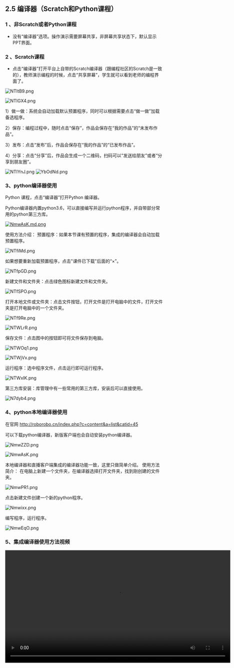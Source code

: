 ## 2.5 编译器（Scratch和Python课程）

### 1 、非Scratch或者Python课程
* 没有“编译器”选项。操作演示需要屏幕共享，非屏幕共享状态下，默认显示PPT界面。

### 2 、Scratch课程
* 点击“编译器”打开平台上自带的Scratch编译器（跟编程社区的Scratch是一致的），教师演示编程的时候，点击“共享屏幕”，学生就可以看到老师的编程界面了。

![NTItB9.png](https://s1.ax1x.com/2020/07/01/NTItB9.png)

![NTIGX4.png](https://s1.ax1x.com/2020/07/01/NTIGX4.png)

1）做一做：系统会自动加载默认预置程序，同时可以根据需要点击“做一做”加载备选程序。

2）保存：编程过程中，随时点击“保存”，作品会保存在“我的作品”的“未发布作品”。

3）发布：点击“发布”后，作品会保存在“我的作品”的“已发布作品”。

4）分享：点击“分享”后，作品会生成一个二维码，扫码可以“发送给朋友”或者“分享到朋友圈”。

![NTIYnJ.png](https://s1.ax1x.com/2020/07/01/NTIYnJ.png)
![YbOdNd.png](https://s1.ax1x.com/2020/05/21/YbOdNd.png)

### 3、python编译器使用

Python 课程，点击“编译器”打开Python 编译器。

Python编译器内置python3.6，可以直接编写并运行python程序，并自带部分常用的python第三方库。

[![NmwAsK.md.png](https://s1.ax1x.com/2020/06/18/NmwAsK.md.png)](https://imgchr.com/i/NmwAsK)

使用方法介绍：
预置程序：如果本节课有预置的程序，集成的编译器会自动加载预置程序。

![NTfiMd.png](https://s1.ax1x.com/2020/07/01/NTfiMd.png)

如果想要重新加载预置程序，点击"课件已下载"后面的“×”。

![NTfpGD.png](https://s1.ax1x.com/2020/07/01/NTfpGD.png)

新建文件和文件夹：点击绿色图标新建文件和文件夹。

![NTfSPO.png](https://s1.ax1x.com/2020/07/01/NTfSPO.png)

打开本地文件或文件夹：点击文件按钮，打开文件是打开电脑中的文件，打开文件夹是打开电脑中的一个文件夹。

![NTf9Re.png](https://s1.ax1x.com/2020/07/01/NTf9Re.png)

![NTWLrR.png](https://s1.ax1x.com/2020/07/01/NTWLrR.png)

保存文件：点击图中的按钮即可将文件保存到电脑。

![NTWOq1.png](https://s1.ax1x.com/2020/07/01/NTWOq1.png)

![NTWjVx.png](https://s1.ax1x.com/2020/07/01/NTWjVx.png)

运行程序：选中程序文件，点击运行即可运行程序。

![NTWxIK.png](https://s1.ax1x.com/2020/07/01/NTWxIK.png)


第三方库安装：库管理中有一些常用的第三方库，安装后可以直接使用。

![N7dyb4.png](https://s1.ax1x.com/2020/07/01/N7dyb4.png)

### 4、python本地编译器使用
在官网 http://roborobo.cn/index.php?c=content&a=list&catid=45

可以下载python编译器，新版客户端也会自动安装python编译器。

![NmwZZD.png](https://s1.ax1x.com/2020/06/18/NmwZZD.png)

![NmwAsK.png](https://s1.ax1x.com/2020/06/18/NmwAsK.png)

本地编译器和直播客户端集成的编译器功能一致，这里只做简单介绍。
使用方法简介：
在电脑上新建一个文件夹，在编译器选择打开文件夹，找到刚创建的文件夹。

![NmwPR1.png](https://s1.ax1x.com/2020/06/18/NmwPR1.png)

点击新建文件创建一个新的python程序。

![Nmwixx.png](https://s1.ax1x.com/2020/06/18/Nmwixx.png)

编写程序，运行程序。

![NmwEqO.png](https://s1.ax1x.com/2020/06/18/NmwEqO.png)

### 5、集成编译器使用方法视频

<video width="720" height="360px" controls="controls" name="media"><source src="https://media.highcoding.cn/PythonEditorIntro.mp4" type="video/mp4"></video>

